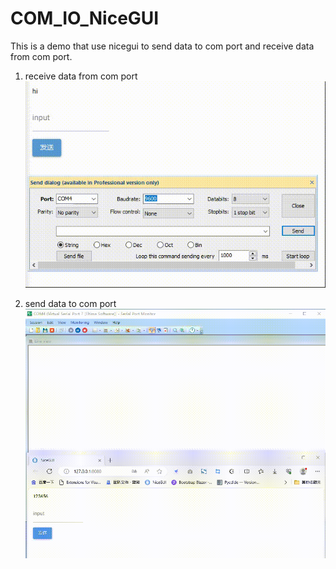 # COM_IO_NiceGUI
This is a demo that use nicegui to send data to com port and receive data from com port.

1. receive data from com port  
![receive data from com port](https://github.com/StrongAndyZhang/COM_IO_NiceGUI/blob/main/images/receive_data_from_com_port.gif)

2. send data to com port  
![send data to com port](https://github.com/StrongAndyZhang/COM_IO_NiceGUI/blob/main/images/send_data_to_com_port.gif)
